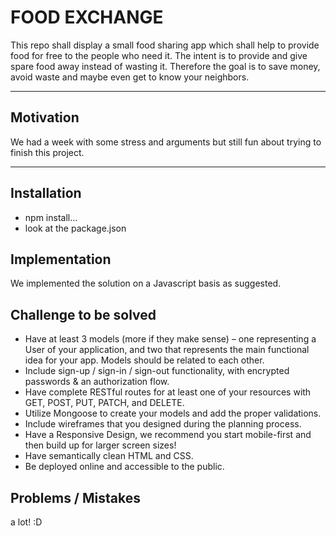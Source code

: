 # FOOD EXCHANGE

This repo shall display a small food sharing app which shall help to provide food for free to the people who need it. The intent is to provide and give spare food away instead of wasting it. Therefore the goal is to save money, avoid waste and maybe even get to know your neighbors.

---

## Motivation

We had a week with some stress and arguments but still fun about trying to finish this project.

---

## Installation

* npm install...
* look at the package.json

## Implementation

We implemented the solution on a Javascript basis as suggested.

## Challenge to be solved


* Have at least 3 models (more if they make sense) – one representing a User of your application, and two that represents the main functional idea for your app. Models should be related to each other.
* Include sign-up / sign-in / sign-out functionality, with encrypted passwords & an authorization flow.
* Have complete RESTful routes for at least one of your resources with GET, POST, PUT, PATCH, and DELETE.
* Utilize Mongoose to create your models and add the proper validations.
* Include wireframes that you designed during the planning process.
* Have a Responsive Design, we recommend you start mobile-first and then build up for larger screen sizes!
* Have semantically clean HTML and CSS.
* Be deployed online and accessible to the public.


## Problems / Mistakes

a lot! :D
